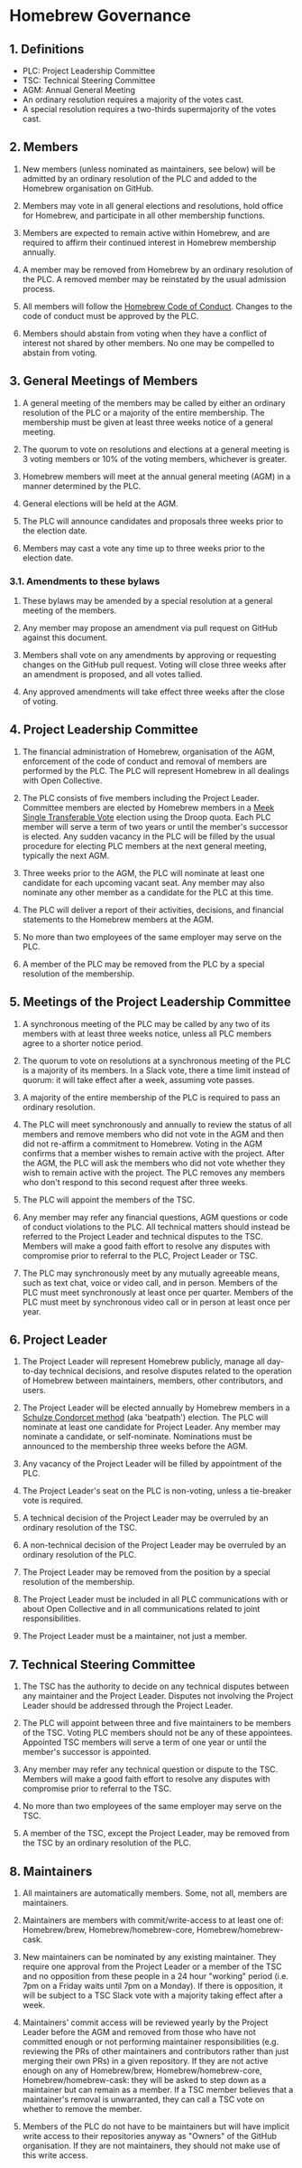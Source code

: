 # Homebrew Governance

## 1. Definitions

- PLC: Project Leadership Committee
- TSC: Technical Steering Committee
- AGM: Annual General Meeting
- An ordinary resolution requires a majority of the votes cast.
- A special resolution requires a two-thirds supermajority of the votes cast.

## 2. Members

1. New members (unless nominated as maintainers, see below) will be admitted by an ordinary resolution of the PLC and added to the Homebrew organisation on GitHub.

2. Members may vote in all general elections and resolutions, hold office for Homebrew, and participate in all other membership functions.

3. Members are expected to remain active within Homebrew, and are required to affirm their continued interest in Homebrew membership annually.

4. A member may be removed from Homebrew by an ordinary resolution of the PLC. A removed member may be reinstated by the usual admission process.

5. All members will follow the [Homebrew Code of Conduct](https://github.com/Homebrew/.github/blob/HEAD/CODE_OF_CONDUCT.md#code-of-conduct). Changes to the code of conduct must be approved by the PLC.

6. Members should abstain from voting when they have a conflict of interest not shared by other members. No one may be compelled to abstain from voting.

## 3. General Meetings of Members

1. A general meeting of the members may be called by either an ordinary resolution of the PLC or a majority of the entire membership. The membership must be given at least three weeks notice of a general meeting.

2. The quorum to vote on resolutions and elections at a general meeting is 3 voting members or 10% of the voting members, whichever is greater.

3. Homebrew members will meet at the annual general meeting (AGM) in a manner determined by the PLC.

4. General elections will be held at the AGM.

5. The PLC will announce candidates and proposals three weeks prior to the election date.

6. Members may cast a vote any time up to three weeks prior to the election date.

### 3.1. Amendments to these bylaws

1. These bylaws may be amended by a special resolution at a general meeting of the members.

2. Any member may propose an amendment via pull request on GitHub against this document.

3. Members shall vote on any amendments by approving or requesting changes on the GitHub pull request. Voting will close three weeks after an amendment is proposed, and all votes tallied.

4. Any approved amendments will take effect three weeks after the close of voting.

## 4. Project Leadership Committee

1. The financial administration of Homebrew, organisation of the AGM, enforcement of the code of conduct and removal of members are performed by the PLC. The PLC will represent Homebrew in all dealings with Open Collective.

2. The PLC consists of five members including the Project Leader. Committee members are elected by Homebrew members in a [Meek Single Transferable Vote](https://en.wikipedia.org/wiki/Counting_single_transferable_votes#Meek) election using the Droop quota. Each PLC member will serve a term of two years or until the member's successor is elected. Any sudden vacancy in the PLC will be filled by the usual procedure for electing PLC members at the next general meeting, typically the next AGM.

3. Three weeks prior to the AGM, the PLC will nominate at least one candidate for each upcoming vacant seat. Any member may also nominate any other member as a candidate for the PLC at this time.

4. The PLC will deliver a report of their activities, decisions, and financial statements to the Homebrew members at the AGM.

5. No more than two employees of the same employer may serve on the PLC.

6. A member of the PLC may be removed from the PLC by a special resolution of the membership.

## 5. Meetings of the Project Leadership Committee

1. A synchronous meeting of the PLC may be called by any two of its members with at least three weeks notice, unless all PLC members agree to a shorter notice period.

2. The quorum to vote on resolutions at a synchronous meeting of the PLC is a majority of its members. In a Slack vote, there a time limit instead of quorum: it will take effect after a week, assuming vote passes.

3. A majority of the entire membership of the PLC is required to pass an ordinary resolution.

4. The PLC will meet synchronously and annually to review the status of all members and remove members who did not vote in the AGM and then did not re-affirm a commitment to Homebrew. Voting in the AGM confirms that a member wishes to remain active with the project. After the AGM, the PLC will ask the members who did not vote whether they wish to remain active with the project. The PLC removes any members who don't respond to this second request after three weeks.

5. The PLC will appoint the members of the TSC.

6. Any member may refer any financial questions, AGM questions or code of conduct violations to the PLC. All technical matters should instead be referred to the Project Leader and technical disputes to the TSC. Members will make a good faith effort to resolve any disputes with compromise prior to referral to the PLC, Project Leader or TSC.

7. The PLC may synchronously meet by any mutually agreeable means, such as text chat, voice or video call, and in person. Members of the PLC must meet synchronously at least once per quarter. Members of the PLC must meet by synchronous video call or in person at least once per year.

## 6. Project Leader

1. The Project Leader will represent Homebrew publicly, manage all day-to-day technical decisions, and resolve disputes related to the operation of Homebrew between maintainers, members, other contributors, and users.

2. The Project Leader will be elected annually by Homebrew members in a [Schulze Condorcet method](https://en.wikipedia.org/wiki/Schulze_method) (aka 'beatpath') election. The PLC will nominate at least one candidate for Project Leader. Any member may nominate a candidate, or self-nominate. Nominations must be announced to the membership three weeks before the AGM.

3. Any vacancy of the Project Leader will be filled by appointment of the PLC.

4. The Project Leader's seat on the PLC is non-voting, unless a tie-breaker vote is required.

5. A technical decision of the Project Leader may be overruled by an ordinary resolution of the TSC.

6. A non-technical decision of the Project Leader may be overruled by an ordinary resolution of the PLC.

7. The Project Leader may be removed from the position by a special resolution of the membership.

8. The Project Leader must be included in all PLC communications with or about Open Collective and in all communications related to joint responsibilities.

9. The Project Leader must be a maintainer, not just a member.

## 7. Technical Steering Committee

1. The TSC has the authority to decide on any technical disputes between any maintainer and the Project Leader. Disputes not involving the Project Leader should be addressed through the Project Leader.

2. The PLC will appoint between three and five maintainers to be members of the TSC. Voting PLC members should not be any of these appointees. Appointed TSC members will serve a term of one year or until the member's successor is appointed.

3. Any member may refer any technical question or dispute to the TSC. Members will make a good faith effort to resolve any disputes with compromise prior to referral to the TSC.

4. No more than two employees of the same employer may serve on the TSC.

5. A member of the TSC, except the Project Leader, may be removed from the TSC by an ordinary resolution of the PLC.

## 8. Maintainers

1. All maintainers are automatically members. Some, not all, members are maintainers.

2. Maintainers are members with commit/write-access to at least one of: Homebrew/brew, Homebrew/homebrew-core, Homebrew/homebrew-cask.

3. New maintainers can be nominated by any existing maintainer. They require one approval from the Project Leader or a member of the TSC and no opposition from these people in a 24 hour "working" period (i.e. 7pm on a Friday waits until 7pm on a Monday). If there is opposition, it will be subject to a TSC Slack vote with a majority taking effect after a week.

4. Maintainers' commit access will be reviewed yearly by the Project Leader before the AGM and removed from those who have not committed enough or not performing maintainer responsibilities (e.g. reviewing the PRs of other maintainers and contributors rather than just merging their own PRs) in a given repository. If they are not active enough on any of Homebrew/brew, Homebrew/homebrew-core, Homebrew/homebrew-cask: they will be asked to step down as a maintainer but can remain as a member. If a TSC member believes that a maintainer's removal is unwarranted, they can call a TSC vote on whether to remove the member.

5. Members of the PLC do not have to be maintainers but will have implicit write access to their repositories anyway as "Owners" of the GitHub organisation. If they are not maintainers, they should not make use of this write access.
